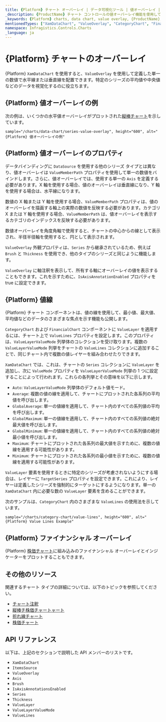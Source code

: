 ```yaml
---
title: {Platform} チャート オーバーレイ | データ可視化ツール | 値オーバーレイ | インフラジスティックス
_description: {ProductName} チャート コントロールの値オーバーレイ機能を使用して、単一の数値に水平線または垂直線を配置します。{ProductName} グラフ タイプについて説明します。
_keywords: {Platform} charts, data chart, value overlay, {ProductName}, Infragistics, {Platform} チャート, データ チャート, 値オーバーレイ, インフラジスティックス
mentionedTypes: ["XamDataChart", "ValueOverlay", "CategoryChart", "FinancialChart"]
namespace: Infragistics.Controls.Charts
_language: ja
---
```


# {Platform} チャートのオーバーレイ

{Platform} `XamDataChart` を使用すると、`ValueOverlay` を使用して定義した単一の数値で水平線または垂直線を配置できます。特定のシリーズの平均値や中央値などのデータを視覚化するのに役立ちます。

## {Platform} 値オーバーレイの例

次の例は、いくつかの水平値オーバーレイがプロットされた[縦棒チャート](../types/column-chart.md)を示しています。

`sample="/charts/data-chart/series-value-overlay", height="600", alt="{Platform} 値オーバーレイの例"`


<div class="divider--half"></div>

## {Platform} 値オーバーレイのプロパティ

データバインディングに `DataSource` を使用する他のシリーズ タイプとは異なり、値オーバーレイは `ValueMemberPath` プロパティを使用して単一の数値をバインドします。さらに、値オーバーレイでは、使用する単一の `Axis` を定義する必要があります。X 軸を使用する場合、値のオーバーレイは垂直線になり、Y 軸を使用する場合は、水平線になります。

数値の X 軸または Y 軸を使用する場合、`ValueMemberPath` プロパティは、値のオーバーレイを描画する軸上の実際の数値を反映する必要があります。カテゴリ X または Y 軸を使用する場合、`ValueMemberPath` は、値オーバーレイを表示するカテゴリのインデックスを反映する必要があります。

数値オーバーレイを角度角軸で使用すると、チャートの中心からの線として表示され、半径半径軸を使用すると、円として表示されます。

`ValueOverlay` 外観プロパティは、`Series` から継承されているため、例えば `Brush` と `Thickness` を使用でき、他のタイプのシリーズと同じように機能します。

`ValueOverlay` に軸注釈を表示して、所有する軸にオーバーレイの値を表示することもできます。これを示すために、`IsAxisAnnotationEnabled` プロパティを true に設定できます。

## {Platform} 値線

{Platform} チャート コンポーネントは、値の線を使用して、最小値、最大値、平均値などのデータのさまざまな焦点を示す機能も公開します。

`CategoryChart` および `FinancialChart` コンポーネントに `ValueLayer` を適用するには、チャート上で `ValueLines` プロパティを設定します。このプロパティは、`ValueLayerValueMode` 列挙体のコレクションを受け取ります。複数の `ValueLayerValueMode` 列挙をチャートの `ValueLines` コレクションに追加することで、同じチャート内で複数の値レイヤーを組み合わせたりできます。

`XamDataChart` では、これは、チャートの `Series` コレクションに `ValueLayer` を追加し、次に `ValueMode` プロパティを `ValueLayerValueMode` 列挙の 1 つに設定することによって行われます。これらの各列挙とその意味を以下に示します。

- `Auto`: `ValueLayerValueMode` 列挙体のデフォルト値モード。
- `Average`: 複数の値の線を適用して、チャートにプロットされた各系列の平均値を呼び出します。
- `GlobalAverage`: 単一の値線を適用して、チャート内のすべての系列値の平均を呼び出します。
- `GlobalMaximum`: 単一の値線を適用して、チャート内のすべての系列値の絶対最大値を呼び出します。
- `GlobalMinimum`: 単一の値線を適用して、チャート内のすべての系列値の絶対最小値を呼び出します。
- `Maximum`: チャートにプロットされた各系列の最大値を示すために、複数の値線を適用する可能性があります。
- `Minimum`: チャートにプロットされた各系列の最小値を示すために、複数の値線を適用する可能性があります。

`ValueLayer` 要素を使用するときに特定のシリーズが考慮されないようにする場合は、レイヤーに `TargetSeries` プロパティを設定できます。これにより、レイヤーは定義したシリーズを強制的にターゲットにするようになります。単一の `XamDataChart` 内に必要な数の `ValueLayer` 要素を含めることができます。

次のサンプルは、`CategoryChart` 内のさまざまな `ValueLines` の使用法を示しています。

`sample="/charts/category-chart/value-lines", height="600", alt="{Platform} Value Lines Example"`

<div class="divider--half"></div>

## {Platform} ファイナンシャル オーバーレイ

{Platform} [株価チャート](../types/stock-chart.md)に組み込みのファイナンシャル オーバーレイとインジケーターをプロットすることもできます。

## その他のリソース

関連するチャート タイプの詳細については、以下のトピックを参照してください。

- [チャート注釈](chart-annotations.md)
- [縦棒チ株価チャートャート](../types/area-chart.md)
- [折れ線チャート](../types/line-chart.md)
- [株価チャート](../types/stock-chart.md)

## API リファレンス

以下は、上記のセクションで説明した API メンバーのリストです。

- `XamDataChart`
- `ItemsSource`
- `ValueOverlay`
- `Axis`
- `Brush`
- `IsAxisAnnotationsEnabled`
- `Series`
- `Thickness`
- `ValueLayer`
- `ValueLayerValueMode`
- `ValueLines`
